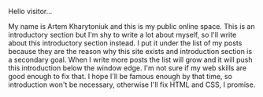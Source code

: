 Hello visitor...

My name is Artem Kharytoniuk and this is my public online space. This is an introductory section but I'm shy to write a lot about myself, so I'll write about this introductory section instead. I put it under the list of my posts because they are the reason why this site exists and introduction section is a secondary goal. When I write more posts the list will grow and it will push this introduction below the window edge. I'm not sure if my web skills are good enough to fix that. I hope I'll be famous enough by that time, so introduction won't be necessary, otherwise I'll fix HTML and CSS, I promise.
